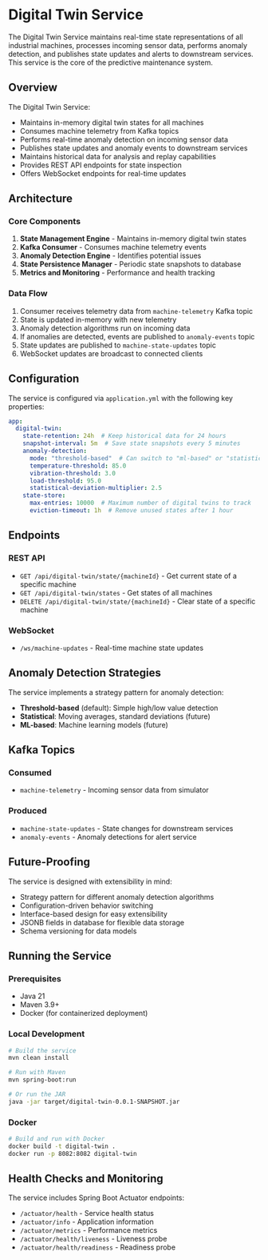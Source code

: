 # Digital Twin Service

The Digital Twin Service maintains real-time state representations of all industrial machines, processes incoming sensor data, performs anomaly detection, and publishes state updates and alerts to downstream services. This service is the core of the predictive maintenance system.

## Overview

The Digital Twin Service:
- Maintains in-memory digital twin states for all machines
- Consumes machine telemetry from Kafka topics
- Performs real-time anomaly detection on incoming sensor data
- Publishes state updates and anomaly events to downstream services
- Maintains historical data for analysis and replay capabilities
- Provides REST API endpoints for state inspection
- Offers WebSocket endpoints for real-time updates

## Architecture

### Core Components
1. **State Management Engine** - Maintains in-memory digital twin states
2. **Kafka Consumer** - Consumes machine telemetry events
3. **Anomaly Detection Engine** - Identifies potential issues
4. **State Persistence Manager** - Periodic state snapshots to database
5. **Metrics and Monitoring** - Performance and health tracking

### Data Flow
1. Consumer receives telemetry data from `machine-telemetry` Kafka topic
2. State is updated in-memory with new telemetry
3. Anomaly detection algorithms run on incoming data
4. If anomalies are detected, events are published to `anomaly-events` topic
5. State updates are published to `machine-state-updates` topic
6. WebSocket updates are broadcast to connected clients

## Configuration

The service is configured via `application.yml` with the following key properties:

```yaml
app:
  digital-twin:
    state-retention: 24h  # Keep historical data for 24 hours
    snapshot-interval: 5m  # Save state snapshots every 5 minutes
    anomaly-detection:
      mode: "threshold-based"  # Can switch to "ml-based" or "statistical"
      temperature-threshold: 85.0
      vibration-threshold: 3.0
      load-threshold: 95.0
      statistical-deviation-multiplier: 2.5
    state-store:
      max-entries: 10000  # Maximum number of digital twins to track
      eviction-timeout: 1h  # Remove unused states after 1 hour
```

## Endpoints

### REST API
- `GET /api/digital-twin/state/{machineId}` - Get current state of a specific machine
- `GET /api/digital-twin/states` - Get states of all machines
- `DELETE /api/digital-twin/state/{machineId}` - Clear state of a specific machine

### WebSocket
- `/ws/machine-updates` - Real-time machine state updates

## Anomaly Detection Strategies

The service implements a strategy pattern for anomaly detection:
- **Threshold-based** (default): Simple high/low value detection
- **Statistical**: Moving averages, standard deviations (future)
- **ML-based**: Machine learning models (future)

## Kafka Topics

### Consumed
- `machine-telemetry` - Incoming sensor data from simulator

### Produced
- `machine-state-updates` - State changes for downstream services
- `anomaly-events` - Anomaly detections for alert service

## Future-Proofing

The service is designed with extensibility in mind:
- Strategy pattern for different anomaly detection algorithms
- Configuration-driven behavior switching
- Interface-based design for easy extensibility
- JSONB fields in database for flexible data storage
- Schema versioning for data models

## Running the Service

### Prerequisites
- Java 21
- Maven 3.9+
- Docker (for containerized deployment)

### Local Development
```bash
# Build the service
mvn clean install

# Run with Maven
mvn spring-boot:run

# Or run the JAR
java -jar target/digital-twin-0.0.1-SNAPSHOT.jar
```

### Docker
```bash
# Build and run with Docker
docker build -t digital-twin .
docker run -p 8082:8082 digital-twin
```

## Health Checks and Monitoring

The service includes Spring Boot Actuator endpoints:
- `/actuator/health` - Service health status
- `/actuator/info` - Application information
- `/actuator/metrics` - Performance metrics
- `/actuator/health/liveness` - Liveness probe
- `/actuator/health/readiness` - Readiness probe